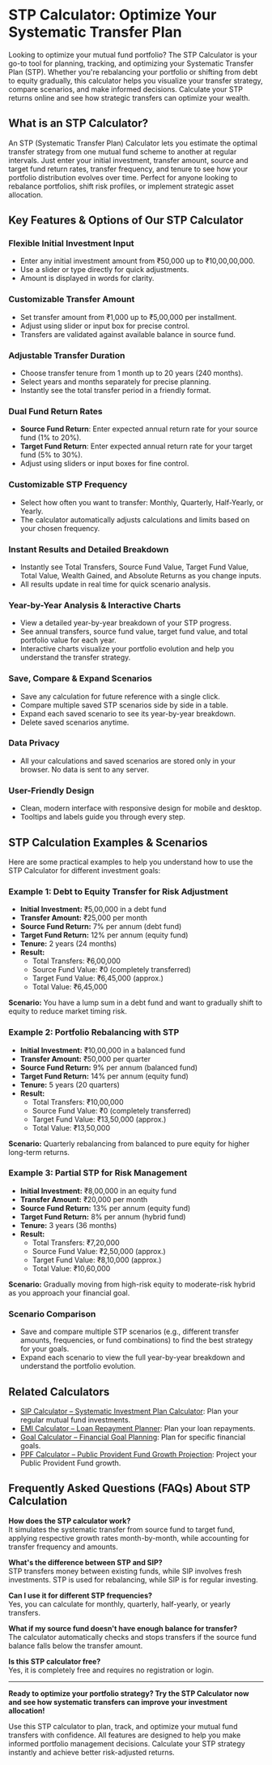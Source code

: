 # STP Calculator: Optimize Your Systematic Transfer Plan

Looking to optimize your mutual fund portfolio? The STP Calculator is your go-to tool for planning, tracking, and optimizing your Systematic Transfer Plan (STP). Whether you're rebalancing your portfolio or shifting from debt to equity gradually, this calculator helps you visualize your transfer strategy, compare scenarios, and make informed decisions. Calculate your STP returns online and see how strategic transfers can optimize your wealth.

## What is an STP Calculator?

An STP (Systematic Transfer Plan) Calculator lets you estimate the optimal transfer strategy from one mutual fund scheme to another at regular intervals. Just enter your initial investment, transfer amount, source and target fund return rates, transfer frequency, and tenure to see how your portfolio distribution evolves over time. Perfect for anyone looking to rebalance portfolios, shift risk profiles, or implement strategic asset allocation.

## Key Features & Options of Our STP Calculator

### Flexible Initial Investment Input

- Enter any initial investment amount from ₹50,000 up to ₹10,00,00,000.
- Use a slider or type directly for quick adjustments.
- Amount is displayed in words for clarity.

### Customizable Transfer Amount

- Set transfer amount from ₹1,000 up to ₹5,00,000 per installment.
- Adjust using slider or input box for precise control.
- Transfers are validated against available balance in source fund.

### Adjustable Transfer Duration

- Choose transfer tenure from 1 month up to 20 years (240 months).
- Select years and months separately for precise planning.
- Instantly see the total transfer period in a friendly format.

### Dual Fund Return Rates

- **Source Fund Return**: Enter expected annual return rate for your source fund (1% to 20%).
- **Target Fund Return**: Enter expected annual return rate for your target fund (5% to 30%).
- Adjust using sliders or input boxes for fine control.

### Customizable STP Frequency

- Select how often you want to transfer: Monthly, Quarterly, Half-Yearly, or Yearly.
- The calculator automatically adjusts calculations and limits based on your chosen frequency.

### Instant Results and Detailed Breakdown

- Instantly see Total Transfers, Source Fund Value, Target Fund Value, Total Value, Wealth Gained, and Absolute Returns as you change inputs.
- All results update in real time for quick scenario analysis.

### Year-by-Year Analysis & Interactive Charts

- View a detailed year-by-year breakdown of your STP progress.
- See annual transfers, source fund value, target fund value, and total portfolio value for each year.
- Interactive charts visualize your portfolio evolution and help you understand the transfer strategy.

### Save, Compare & Expand Scenarios

- Save any calculation for future reference with a single click.
- Compare multiple saved STP scenarios side by side in a table.
- Expand each saved scenario to see its year-by-year breakdown.
- Delete saved scenarios anytime.

### Data Privacy

- All your calculations and saved scenarios are stored only in your browser. No data is sent to any server.

### User-Friendly Design

- Clean, modern interface with responsive design for mobile and desktop.
- Tooltips and labels guide you through every step.

## STP Calculation Examples & Scenarios

Here are some practical examples to help you understand how to use the STP Calculator for different investment goals:

### Example 1: Debt to Equity Transfer for Risk Adjustment

- **Initial Investment:** ₹5,00,000 in a debt fund
- **Transfer Amount:** ₹25,000 per month
- **Source Fund Return:** 7% per annum (debt fund)
- **Target Fund Return:** 12% per annum (equity fund)
- **Tenure:** 2 years (24 months)
- **Result:**
  - Total Transfers: ₹6,00,000
  - Source Fund Value: ₹0 (completely transferred)
  - Target Fund Value: ₹6,45,000 (approx.)
  - Total Value: ₹6,45,000

**Scenario:** You have a lump sum in a debt fund and want to gradually shift to equity to reduce market timing risk.

### Example 2: Portfolio Rebalancing with STP

- **Initial Investment:** ₹10,00,000 in a balanced fund
- **Transfer Amount:** ₹50,000 per quarter
- **Source Fund Return:** 9% per annum (balanced fund)
- **Target Fund Return:** 14% per annum (equity fund)
- **Tenure:** 5 years (20 quarters)
- **Result:**
  - Total Transfers: ₹10,00,000
  - Source Fund Value: ₹0 (completely transferred)
  - Target Fund Value: ₹13,50,000 (approx.)
  - Total Value: ₹13,50,000

**Scenario:** Quarterly rebalancing from balanced to pure equity for higher long-term returns.

### Example 3: Partial STP for Risk Management

- **Initial Investment:** ₹8,00,000 in an equity fund
- **Transfer Amount:** ₹20,000 per month
- **Source Fund Return:** 13% per annum (equity fund)
- **Target Fund Return:** 8% per annum (hybrid fund)
- **Tenure:** 3 years (36 months)
- **Result:**
  - Total Transfers: ₹7,20,000
  - Source Fund Value: ₹2,50,000 (approx.)
  - Target Fund Value: ₹8,10,000 (approx.)
  - Total Value: ₹10,60,000

**Scenario:** Gradually moving from high-risk equity to moderate-risk hybrid as you approach your financial goal.

### Scenario Comparison

- Save and compare multiple STP scenarios (e.g., different transfer amounts, frequencies, or fund combinations) to find the best strategy for your goals.
- Expand each scenario to view the full year-by-year breakdown and understand the portfolio evolution.

## Related Calculators

- [SIP Calculator – Systematic Investment Plan Calculator](/calculators/sip-calculator): Plan your regular mutual fund investments.
- [EMI Calculator – Loan Repayment Planner](/calculators/emi-calculator): Plan your loan repayments.
- [Goal Calculator – Financial Goal Planning](/calculators/goal-calculator): Plan for specific financial goals.
- [PPF Calculator – Public Provident Fund Growth Projection](/calculators/ppf-calculator): Project your Public Provident Fund growth.

## Frequently Asked Questions (FAQs) About STP Calculation

**How does the STP calculator work?**  
It simulates the systematic transfer from source fund to target fund, applying respective growth rates month-by-month, while accounting for transfer frequency and amounts.

**What's the difference between STP and SIP?**  
STP transfers money between existing funds, while SIP involves fresh investments. STP is used for rebalancing, while SIP is for regular investing.

**Can I use it for different STP frequencies?**  
Yes, you can calculate for monthly, quarterly, half-yearly, or yearly transfers.

**What if my source fund doesn't have enough balance for transfer?**  
The calculator automatically checks and stops transfers if the source fund balance falls below the transfer amount.

**Is this STP calculator free?**  
Yes, it is completely free and requires no registration or login.

---

**Ready to optimize your portfolio strategy? Try the STP Calculator now and see how systematic transfers can improve your investment allocation!**

Use this STP calculator to plan, track, and optimize your mutual fund transfers with confidence. All features are designed to help you make informed portfolio management decisions. Calculate your STP strategy instantly and achieve better risk-adjusted returns.
